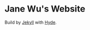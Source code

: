 # Jane Wu's Website

Build by [Jekyll](http://jekyllrb.com) with [Hyde](https://github.com/mdo/hyde).
